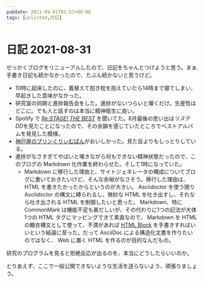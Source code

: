 ```yaml
---
pubdate: 2021-09-01T02:57+09:00
tags: [unlisted,日記]
---
```


# 日記 2021-08-31

せっかくブログをリニューアルしたので、日記をちゃんとつけようと思う。まぁ手書き日記も続かなかったので、たぶん続かないと思うけど。

- 10時に起床したのに、着替えて抱き枕を抱えていたら14時まで寝てしまい、早起きした意味がなかった。
- 研究室の同期と進捗報告会をした。進捗がないつらいと嘆くだけ。生産性はどこに。でも人と話すのは本当に精神衛生に良い。
- Spotify で [<cite>Re:STAGE! THE BEST</cite>](https://open.spotify.com/album/34SnXC9zBsqRvOaO8ZmE0w?si=Tsnrb79ZQy-AvOgRWeMLrQ&dl_branch=1) を聞いてた。8月最後の思い出は<cite>リステDD</cite>を見たことになったので、その余韻を感じていたところでベストアルバムを発見した模様。
- [神戸屋のプリンくりぃむぱん](https://www.kobeya.co.jp/products/kashi/shiawase_pudding_creampan)がおいしかった。見た目よりもしっとりしている。
- 進捗がなさすぎてやばいと嘆きながら何もできない精神状態だったので、このブログの Markdown 化作業を終わらせた。そして1時になっていた。
    - Markdown に移行した理由と、サイトジェネレータの構成についてブログに書いておきたいけど、そんな余裕がなさそう。移行した理由は、 HTML を書きたかったからというのが大きい。 Asciidoctor を使う限り Asciidoctor の構文に縛られるし、微妙な HTML を吐き出すし、それなら吐き出される HTML を制御したいと思った。 Markdown、特に CommonMark は機能不足も甚だしいが、その代わりに1つの記法が大体1つの HTML タグにマッピングできて素直なので、 Markdown を HTML の糖衣構文として使って、不満があれば [HTML Block](https://spec.commonmark.org/0.29/#html-blocks) を手書きすればいいという結論に至った。だって AsciiDoc による構造化文書を作りたいのではなく、 Web に置く HTML を作るのが目的なんだもの。

研究のプログラムを見ると拒絶反応が出るのを、本当にどうしたらいいのか。

とりあえず、ここで一般公開できないような生活を送らないよう、頑張りましょう。
